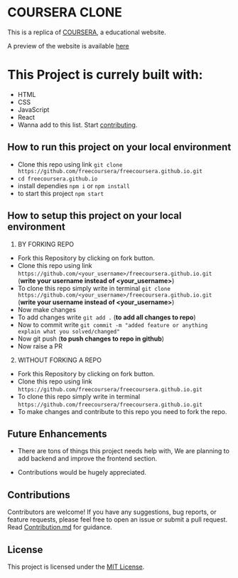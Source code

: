 # COURSERA CLONE

This is a replica of [COURSERA](https://freecoursera.github.io/), a educational website.

A preview of the website is available [here](https://freecoursera.github.io/) 

# This Project is currely built with:
- HTML
- CSS 
- JavaScript
- React
- Wanna add to this list. Start [contributing](https://github.com/freecoursera/freecoursera.github.io/blob/main/.github/CONTRIBUTING.md).

## How to run this project on your local environment
 - Clone this repo using link `git clone https://github.com/freecoursera/freecoursera.github.io.git`
 - `cd freecoursera.github.io`
 - install dependies `npm i` or `npm install`
 - to start this project `npm start`

## How to setup this project on your local environment
1. BY FORKING REPO
 - Fork this Repository by clicking on fork button.
 - Clone this repo using link `https://github.com/<your_username>/freecoursera.github.io.git` (**write your username instead of <your_username>**)
 - To clone this repo simply write in terminal `git clone https://github.com/<your_username>/freecoursera.github.io.git` (**write your username instead of <your_username>**)
 - Now make changes
 - To add changes write `git add .` (**to add all changes to repo**)
 - Now to commit write `git commit -m "added feature or anything explain what you solved/changed"`
 - Now git push (**to push changes to repo in github**)
 - Now raise a PR

2. WITHOUT FORKING A REPO
 - Fork this Repository by clicking on fork button.
 - Clone this repo using link `https://github.com/freecoursera/freecoursera.github.io.git` 
 - To clone this repo simply write in terminal `https://github.com/freecoursera/freecoursera.github.io.git`
 - To make changes and contribute to this repo you need to fork the repo. 


## Future Enhancements

- There are tons of things this project needs help with, We are planning to add backend and improve the frontend section.

- Contributions would be hugely appreciated.

## Contributions

Contributors are welcome! If you have any suggestions, bug reports, or feature requests, please feel free to open an issue or submit a pull request. Read [Contribution.md](https://github.com/freecoursera/freecoursera.github.io/blob/main/.github/CONTRIBUTING.md) for guidance.

## License

This project is licensed under the [MIT License](LICENSE.md).
